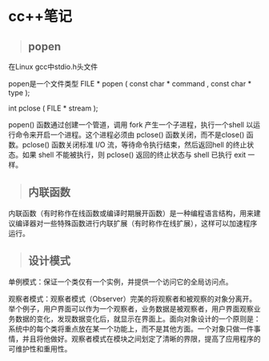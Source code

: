 # cc++笔记

> ## popen

在Linux gcc中stdio.h头文件

popen是一个文件类型
FILE * popen ( const char * command , const char * type );

int pclose ( FILE * stream );

popen() 函数通过创建一个管道，调用 fork 产生一个子进程，执行一个shell 以运行命令来开启一个进程。这个进程必须由 pclose() 函数关闭，而不是close() 函数。pclose() 函数关闭标准 I/O 流，等待命令执行结束，然后返回hell 的终止状态。如果 shell 不能被执行，则 pclose() 返回的终止状态与 shell 已执行 exit 一样。

> ## 内联函数

内联函数（有时称作在线函数或编译时期展开函数）是一种编程语言结构，用来建议编译器对一些特殊函数进行内联扩展（有时称作在线扩展），这样可以加速程序运行。

> ## 设计模式
 
单例模式：保证一个类仅有一个实例，并提供一个访问它的全局访问点。

观察者模式：观察者模式（Observer）完美的将观察者和被观察的对象分离开。举个例子，用户界面可以作为一个观察者，业务数据是被观察者，用户界面观察业务数据的变化，发现数据变化后，就显示在界面上。面向对象设计的一个原则是：系统中的每个类将重点放在某一个功能上，而不是其他方面。一个对象只做一件事情，并且将他做好。观察者模式在模块之间划定了清晰的界限，提高了应用程序的可维护性和重用性。